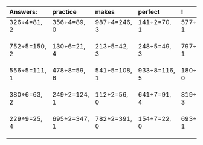 | Answers: | practice | makes | perfect | ! |
| :--- | :--- | :--- | :--- | :--- |
| 326÷4=81, 2 | 356÷4=89, 0 | 987÷4=246, 3 | 141÷2=70, 1 | 577÷8=72, 1 | 
|   |   |   |   |   | 
|   |   |   |   |   | 
|   |   |   |   |   | 
| 752÷5=150, 2 | 130÷6=21, 4 | 213÷5=42, 3 | 248÷5=49, 3 | 797÷4=199, 1 | 
|   |   |   |   |   | 
|   |   |   |   |   | 
|   |   |   |   |   | 
| 556÷5=111, 1 | 478÷8=59, 6 | 541÷5=108, 1 | 933÷8=116, 5 | 180÷2=90, 0 | 
|   |   |   |   |   | 
|   |   |   |   |   | 
|   |   |   |   |   | 
| 380÷6=63, 2 | 249÷2=124, 1 | 112÷2=56, 0 | 641÷7=91, 4 | 819÷4=204, 3 | 
|   |   |   |   |   | 
|   |   |   |   |   | 
|   |   |   |   |   | 
| 229÷9=25, 4 | 695÷2=347, 1 | 782÷2=391, 0 | 154÷7=22, 0 | 693÷4=173, 1 | 
|   |   |   |   |   | 
|   |   |   |   |   | 
|   |   |   |   |   | 
